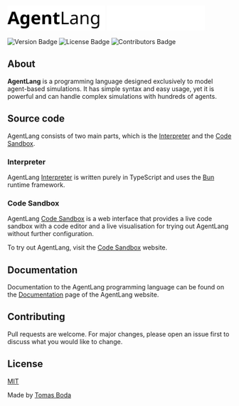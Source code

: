 <img src="./logo-dark.svg#gh-light-mode-only" width="220">
<img src="./logo-light.svg#gh-dark-mode-only" width="220">

![Version Badge](https://img.shields.io/badge/version-1.0.0-blue?style=flat)
![License Badge](https://img.shields.io/badge/license-MIT-red?style=flat)
![Contributors Badge](https://img.shields.io/badge/contributors-1-green?style=flat)

## About
**AgentLang** is a programming language designed exclusively to model agent-based simulations. It has simple syntax and easy usage, yet it is powerful and can handle complex simulations with hundreds of agents.

## Source code
AgentLang consists of two main parts, which is the [Interpreter](https://github.com/TomasBoda/agent-lang-interpreter) and the [Code Sandbox](https://github.com/TomasBoda/agent-lang-web).

### Interpreter
AgentLang [Interpreter](https://github.com/TomasBoda/agent-lang-interpreter) is written purely in TypeScript and uses the [Bun](https://bun.sh/) runtime framework.

### Code Sandbox
AgentLang [Code Sandbox](https://github.com/TomasBoda/agent-lang-web) is a web interface that provides a live code sandbox with a code editor and a live visualisation for trying out AgentLang without further configuration.

To try out AgentLang, visit the [Code Sandbox](https://agent-lang-web.vercel.app) website.

## Documentation
Documentation to the AgentLang programming language can be found on the [Documentation](https://agent-lang-web.vercel.app/documentation) page of the AgentLang website.

## Contributing
Pull requests are welcome. For major changes, please open an issue first to discuss what you would like to change.

## License
[MIT](/LICENSE)

Made by [Tomas Boda](https://github.com/TomasBoda)